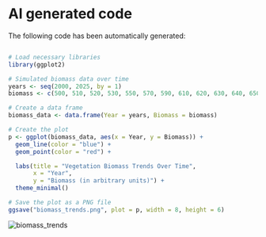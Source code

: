 # AI generated code

The following code has been automatically generated:

``` r

# Load necessary libraries
library(ggplot2)

# Simulated biomass data over time
years <- seq(2000, 2025, by = 1)
biomass <- c(500, 510, 520, 530, 550, 570, 590, 610, 620, 630, 640, 650, 670, 690, 700, 710, 730, 740, 750, 760, 780, 790, 800, 810, 820, 830)

# Create a data frame
biomass_data <- data.frame(Year = years, Biomass = biomass)

# Create the plot
p <- ggplot(biomass_data, aes(x = Year, y = Biomass)) +
  geom_line(color = "blue") +
  geom_point(color = "red") +

  labs(title = "Vegetation Biomass Trends Over Time",
       x = "Year",
       y = "Biomass (in arbitrary units)") +
  theme_minimal()

# Save the plot as a PNG file
ggsave("biomass_trends.png", plot = p, width = 8, height = 6)
```

![biomass_trends](https://github.com/user-attachments/assets/e5600839-e936-46d3-907f-6b0b57ef7709)
